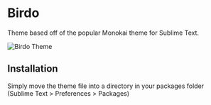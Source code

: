 Birdo
=====

Theme based off of the popular Monokai theme for Sublime Text.

![Birdo Theme](/birdo/screenshot.png)

## Installation

Simply move the theme file into a directory in your packages folder (Sublime Text > Preferences > Packages)